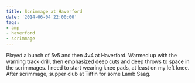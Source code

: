 ```yaml
---
title: Scrimmage at Haverford
date: '2014-06-04 22:00:00'
tags:
- amp
- haverford
- scrimmage
---
```


Played a bunch of 5v5 and then 4v4 at Haverford. Warmed up with the warning track drill, then emphasized deep cuts and deep throws to space in the scrimmages. I need to start wearing knee pads, at least on my left knee. After scrimmage, supper club at Tiffin for some Lamb Saag.
